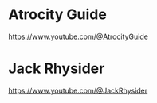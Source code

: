 # Atrocity Guide
https://www.youtube.com/@AtrocityGuide
# Jack Rhysider
https://www.youtube.com/@JackRhysider
